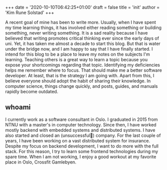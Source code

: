+++
date = '2020-10-10T06:42:25+01:00'
draft = false
title = 'init'
author = 'Kim Rune Solstad'
+++

A recent goal of mine has been to write more. Usually, when I have spent my time learning things, it has involved either reading something or building something, never writing something. It is a sad reality because I have believed that writing promotes critical thinking ever since the early days of uni. Yet, it has taken me almost a decade to start this blog. But that is water under the bridge now, and I am happy to say that I have finally started. I intend for this blog to be a place to leave my notes on the subjects I'm learning. Teaching others is a great way to learn a topic because you expose your shortcomings regarding that topic. Identifying my deficiencies helps me remember where to focus. That should make me a better software developer. At least, that is the strategy I am going with. Apart from this, I believe everyone should adopt the habit of sharing their knowledge. In computer science, things change quickly, and posts, guides, and manuals rapidly become outdated.

## whoami
I currently work as a software consultant in Oslo. I graduated in 2015 from NTNU with a master's in computer technology. Since then, I have worked mostly backend with embedded systems and distributed systems. I have also started and closed an (unsuccessful🤫) company. For the last couple of years, I have been working on a vast distributed system for insurance. Despite my focus on backend development, I want to do more with the full stack. For this reason, I try to learn some frontend technologies during my spare time. When I am not working, I enjoy a good workout at my favorite place in Oslo, Crossfit Gamlebyen.